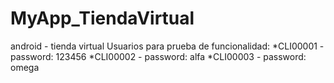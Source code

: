 # MyApp_TiendaVirtual
android - tienda virtual
Usuarios para prueba de funcionalidad:
*CLI00001 - password: 123456
*CLI00002 - password: alfa
*CLI00003 - password: omega
